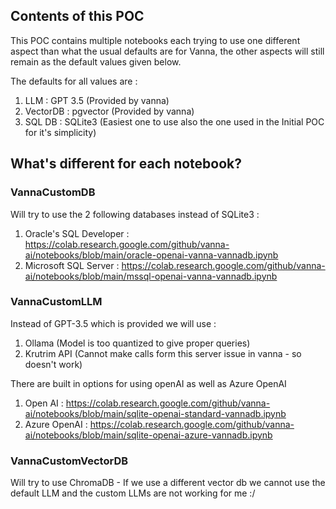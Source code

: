 ## Contents of this POC

This POC contains multiple notebooks each trying to use one different aspect than what the usual defaults are for Vanna, the other aspects will still remain as the default values given below. 

The defaults for all values are : 
  1. LLM : GPT 3.5 (Provided by vanna)
  2. VectorDB : pgvector (Provided by vanna)
  3. SQL DB : SQLite3 (Easiest one to use also the one used in the Initial POC for it's simplicity)

## What's different for each notebook? 

### VannaCustomDB 

Will try to use the 2 following databases instead of SQLite3 : 
  1. Oracle's SQL Developer : https://colab.research.google.com/github/vanna-ai/notebooks/blob/main/oracle-openai-vanna-vannadb.ipynb
  2. Microsoft SQL Server : https://colab.research.google.com/github/vanna-ai/notebooks/blob/main/mssql-openai-vanna-vannadb.ipynb

### VannaCustomLLM

Instead of GPT-3.5 which is provided we will use : 
  1. Ollama (Model is too quantized to give proper queries)
  2. Krutrim API (Cannot make calls form this server issue in vanna - so doesn't work)

There are built in options for using openAI as well as Azure OpenAI 
  1. Open AI : https://colab.research.google.com/github/vanna-ai/notebooks/blob/main/sqlite-openai-standard-vannadb.ipynb
  2. Azure OpenAI : https://colab.research.google.com/github/vanna-ai/notebooks/blob/main/sqlite-openai-azure-vannadb.ipynb

### VannaCustomVectorDB

Will try to use ChromaDB - If we use a different vector db we cannot use the default LLM and the custom LLMs are not working for me :/
